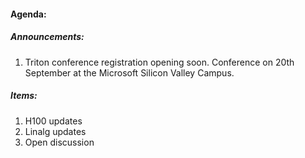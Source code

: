 #### Agenda:

##### Announcements:
1. Triton conference registration opening soon. Conference on 20th September at the Microsoft Silicon Valley Campus.

##### Items:
1. H100 updates
2. Linalg updates
3. Open discussion
